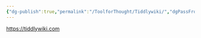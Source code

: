 ```yaml
---
{"dg-publish":true,"permalink":"/ToolforThought/Tiddlywiki/","dgPassFrontmatter":true,"noteIcon":"","created":"2023-05-28T09:41:50.645+08:00","updated":"2023-05-28T17:32:31.745+08:00"}
---
```



https://tiddlywiki.com
